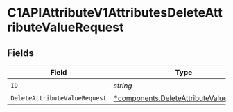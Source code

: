 # C1APIAttributeV1AttributesDeleteAttributeValueRequest


## Fields

| Field                                                                                             | Type                                                                                              | Required                                                                                          | Description                                                                                       |
| ------------------------------------------------------------------------------------------------- | ------------------------------------------------------------------------------------------------- | ------------------------------------------------------------------------------------------------- | ------------------------------------------------------------------------------------------------- |
| `ID`                                                                                              | *string*                                                                                          | :heavy_check_mark:                                                                                | N/A                                                                                               |
| `DeleteAttributeValueRequest`                                                                     | [*components.DeleteAttributeValueRequest](../../models/components/deleteattributevaluerequest.md) | :heavy_minus_sign:                                                                                | N/A                                                                                               |